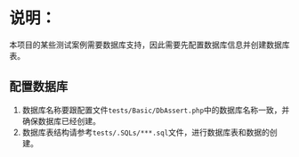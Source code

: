 # 说明：

本项目的某些测试案例需要数据库支持，因此需要先配置数据库信息并创建数据库表。

## 配置数据库
1. 数据库名称要跟配置文件`tests/Basic/DbAssert.php`中的数据库名称一致，并确保数据库已经创建。
2. 数据库表结构请参考`tests/.SQLs/***.sql`文件，进行数据库表和数据的创建。


